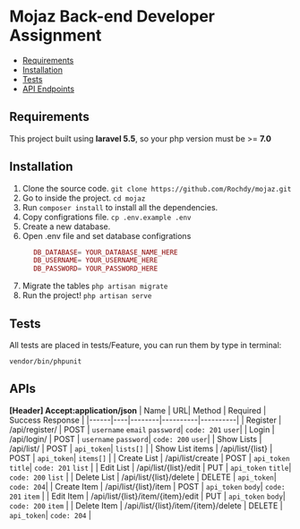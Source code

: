 # Mojaz Back-end Developer Assignment

* [Requirements](#requirements)
* [Installation](#installation)
* [Tests](#tests)
* [API Endpoints](#apis)

## Requirements
This project built using **laravel 5.5**, so your php version must be >= **7.0**

## Installation
1. Clone the source code. `git clone https://github.com/Rochdy/mojaz.git`
2. Go to inside the project. `cd mojaz`
3. Run `composer install` to install all the dependencies.
4. Copy configrations file. `cp .env.example .env`
5. Create a new database.
6. Open .env file and set database configrations
```php
      DB_DATABASE= YOUR_DATABASE_NAME_HERE
      DB_USERNAME= YOUR_USERNAME_HERE
      DB_PASSWORD= YOUR_PASSWORD_HERE
```
7. Migrate the tables `php artisan migrate`
8. Run the project! `php artisan serve`

## Tests
All tests are placed in tests/Feature, you can run them by type in terminal:
```shell
vendor/bin/phpunit
```

## APIs
**[Header] Accept:application/json**
| Name | URL| Method | Required | Success Response |
|------|----|--------|----------|----------|
| Register | /api/register/ | POST | `username` `email` `password`| `code: 201` `user`|
| Login | /api/login/ | POST | `username` `password`| `code: 200` `user`|
| Show Lists | /api/list/ | POST | `api_token`| `lists[]` |
| Show List items | /api/list/{list} | POST | `api_token`| `items[]` |
| Create List | /api/list/create | POST | `api_token` `title`| `code: 201` `list` |
| Edit List | /api/list/{list}/edit | PUT | `api_token` `title`| `code: 200` `list` |
| Delete List | /api/list/{list}/delete | DELETE | `api_token`| `code: 204`|
| Create Item | /api/list/{list}/item | POST | `api_token` `body`| `code: 201` `item` |
| Edit Item | /api/list/{list}/item/{item}/edit | PUT | `api_token` `body`| `code: 200` `item` |
| Delete Item | /api/list/{list}/item/{item}/delete | DELETE | `api_token`| `code: 204` |
